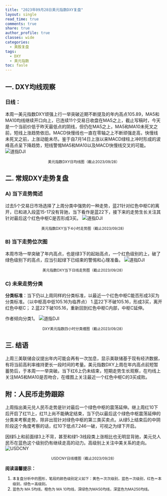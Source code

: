```yaml
---
title: "2023年09月28日美元指数DXY复盘"
layout: single
read_time: true
comments: true
share: true
author_profile: true
classes: wide
categories:
  - 美股复盘
tags:
  - DXY
  - 美元指数
toc: fasle
---
```

## 一. DXY均线观察
### 日线：
本周一美元指数DXY顽强上行一举突破近期不断提及的年内高点105.89，MA5和MA10均线继续开口向上，已连续11个交易日收盘在MA5之上，截止写稿时，今天是一个当前价低于昨天最低点的阴线，但仍在MA5之上，MA5和MA10未死叉之前，短线上涨趋势依旧。MACD快慢线也一直在零轴之上不断顽强走高，快慢线未死叉之前，上涨动能未尽。鉴于自7月14日上涨以来MACD绿柱上冲时形成的波峰高点呈下降趋势，短线警惕MA5和MA10以及MACD快慢线交叉的可能。
 ![道指DJI](/assets/images/2023-09-28-DXY-day.png)
<small><center>美元指数DXY日均线图（截止2023/09/28）</center></small>
## 二. 常规DXY走势复盘
### A) 当下走势简述
过去5个交易日市场选择了上周分类中强势的一种走势，蓝21针对红色中枢C的离开，已和进入段蓝15-17没有背驰，当下看作是蓝22下，接下来的走势生长关注其针对最后这个红色中枢C是否形成3买。
 ![道指DJI](/assets/images/2023-09-28-DXY-hour.png)
<small><center>美元指数DXY当下4小时走势图（截止2023/09/28）</center></small>
### B) 当下走势位次图
本周市场一举突破了年内高点，也是绿3下的起始高点，一个红色级别的上，破了绿色级别下的高点，应当引起绿下已结束的警惕和心理准备。
 ![道指DJI](/assets/images/2023-09-28-DXY-day-1.png)
<small><center>美元指数DXY当下日线走势图（截止2023/09/28）</center></small>
### C) 未来走势分类
**分类标准**：当下仍以上周同样的分类标准，以最近一个红色中枢C能否形成3买为分类标准。（以中枢高中低105.16为临界点）
1.蓝22下不破105.16，形成3买，离开红色中枢C；
2.蓝22下破105.16，重新回到红色中枢C内部，中枢C延伸。

作者倾向分类1。
 ![道指DJI](/assets/images/2023-09-28-DXY-hour-fl.png)
<small><center>DXY美元指数四小时分类缠图（截止2023/09/28）</center></small>

## 三. 结语
上周三美联储会议提出年内可能会再有一次加息，显示美联储基于现有经济数据，有将当前高利率维持更长一段时间的考量。美元指数DXY上周在年内高点前短暂蓄势后，于本周一一举突破。当下红6上仍未结束，短期走势生长观察，在均线上关注MA5和MA10是否吻合，在缠图上关注最近一个红色中枢C的3买成败。

## 附：人民币走势跟踪
上周指出美元兑人民币走势是针对最后一个绿色中枢的震荡延伸。继上周红10下后开启了红11上，红11上尚不能确定结束，当下仍以最后这个绿色中枢震荡延伸的分类来考察走势，除非出现针对绿色中枢的第三类买卖点。从绿5上结束后的中阴阶段这个角度考察的话，红10下低点7.246一破，可视之为绿下开启。

因绿5上和前面绿3上不背，甚至和绿1-3线段类上涨相比也无明显背驰，美元兑人民币在蓝色这个级别仍有继续走高的动力。高级别上关注中美关系的走向。
 ![USDCNY](/assets/images/2023-09-28-USDCNY-day.png)
<small><center>USDCNY日线缠图（截止2023/09/28）</center></small>

**阅读温馨提示：** 
1. <small>本复盘分析中的图形，笔段的颜色级别定义如下：黄色＝次次级别，蓝色＝次级别，红色＝本级别，绿色＝高级别。</small> 
2. <small>蓝色为 MA 5均线，橙色为 MA 10均线，深绿色为MA50均线，深蓝色为MA250均线。</small> 

